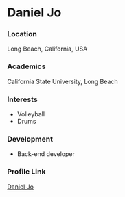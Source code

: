 # Daniel Jo

### Location

Long Beach, California, USA

### Academics

California State University, Long Beach

### Interests

- Volleyball
- Drums

### Development

- Back-end developer

### Profile Link

[Daniel Jo](https://github.com/danielskjo)